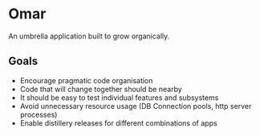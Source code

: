 # Omar

An umbrella application built to grow organically.

## Goals

 - Encourage pragmatic code organisation
 - Code that will change together should be nearby
 - It should be easy to test individual features and subsystems
 - Avoid unnecessary resource usage (DB Connection pools, http server processes)
 - Enable distillery releases for different combinations of apps
